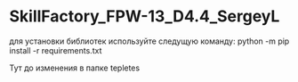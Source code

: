 # SkillFactory_FPW-13_D4.4_SergeyL

для установки библиотек используйте следущую команду:
python -m pip install -r requirements.txt


Тут до изменения в папке tepletes

